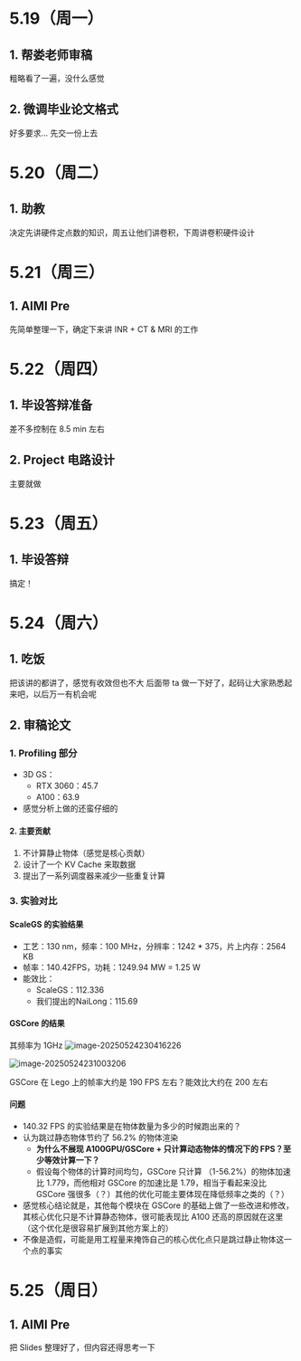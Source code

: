 # 5.19（周一）
## 1. 帮娄老师审稿
粗略看了一遍，没什么感觉
## 2. 微调毕业论文格式
好多要求... 先交一份上去

# 5.20（周二）
## 1. 助教
决定先讲硬件定点数的知识，周五让他们讲卷积，下周讲卷积硬件设计

# 5.21（周三）
## 1. AIMI Pre
先简单整理一下，确定下来讲 INR + CT & MRI 的工作

# 5.22（周四）
## 1. 毕设答辩准备
差不多控制在 8.5 min 左右
## 2. Project 电路设计
主要就做

# 5.23（周五）
## 1. 毕设答辩
搞定！

# 5.24（周六）
## 1. 吃饭
把该讲的都讲了，感觉有收效但也不大
后面带 ta 做一下好了，起码让大家熟悉起来吧，以后万一有机会呢
## 2. 审稿论文
### 1. Profiling 部分
- 3D GS：
    - RTX 3060：45.7
    - A100：63.9
- 感觉分析上做的还蛮仔细的

#### 2. 主要贡献
1. 不计算静止物体（感觉是核心贡献）
2. 设计了一个 KV Cache 来取数据
3. 提出了一系列调度器来减少一些重复计算
### 3. 实验对比
#### ScaleGS 的实验结果
- 工艺：130 nm，频率：100 MHz，分辨率：1242 * 375，片上内存：2564 KB
- 帧率：140.42FPS，功耗：1249.94 MW = 1.25 W
- 能效比：
    - ScaleGS：112.336
    - 我们提出的NaiLong：115.69
#### GSCore 的结果
其频率为 1GHz
![image-20250524230416226](file:///C:/Users/hyx02/AppData/Roaming/Typora/typora-user-images/image-20250524230416226.png?lastModify=1748226316)









![image-20250524231003206](file:///C:/Users/hyx02/AppData/Roaming/Typora/typora-user-images/image-20250524231003206.png?lastModify=1748226316)

























GSCore 在 Lego 上的帧率大约是 190 FPS 左右？能效比大约在 200 左右
#### 问题
- 140.32 FPS 的实验结果是在物体数量为多少的时候跑出来的？
- 认为跳过静态物体节约了 56.2% 的物体渲染
    - **为什么不展现 A100GPU/GSCore + 只计算动态物体的情况下的 FPS？至少等效计算一下？**
    - 假设每个物体的计算时间均匀，GSCore 只计算 （1-56.2%）的物体加速比 1.779，而他相对 GSCore 的加速比是 1.79，相当于看起来没比 GSCore 强很多（？）其他的优化可能主要体现在降低频率之类的（？）
- 感觉核心结论就是，其他每个模块在 GSCore 的基础上做了一些改进和修改，其核心优化只是不计算静态物体，很可能表现比 A100 还高的原因就在这里（这个优化是很容易扩展到其他方案上的）
- 不像是造假，可能是用工程量来掩饰自己的核心优化点只是跳过静止物体这一个点的事实
# 5.25（周日）
## 1. AIMI Pre
把 Slides 整理好了，但内容还得思考一下